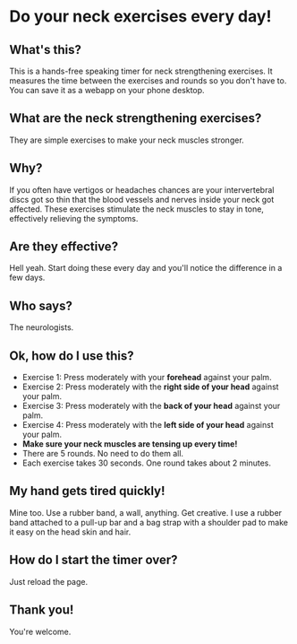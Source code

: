 # Do your neck exercises every day!

## What's this?
This is a hands-free speaking timer for neck strengthening exercises. It measures the time between the exercises and rounds so you don't have to.
You can save it as a webapp on your phone desktop.

## What are the neck strengthening exercises?
They are simple exercises to make your neck muscles stronger.

## Why?
If you often have vertigos or headaches chances are your intervertebral discs got so thin that the blood vessels and nerves inside your neck got affected.
These exercises stimulate the neck muscles to stay in tone, effectively relieving the symptoms.

## Are they effective?
Hell yeah. Start doing these every day and you'll notice the difference in a few days.

## Who says?
The neurologists.

## Ok, how do I use this?
* Exercise 1: Press moderately with your **forehead** against your palm.
* Exercise 2: Press moderately with the **right side of your head** against your palm.
* Exercise 3: Press moderately with the **back of your head** against your palm.
* Exercise 4: Press moderately with the **left side of your head** against your palm.
* **Make sure your neck muscles are tensing up every time!**
* There are 5 rounds. No need to do them all.
* Each exercise takes 30 seconds. One round takes about 2 minutes.

## My hand gets tired quickly!
Mine too. Use a rubber band, a wall, anything. Get creative.
I use a rubber band attached to a pull-up bar and a bag strap with a shoulder pad to make it easy on the head skin and hair.

## How do I start the timer over?
Just reload the page.

## Thank you!
You're welcome.